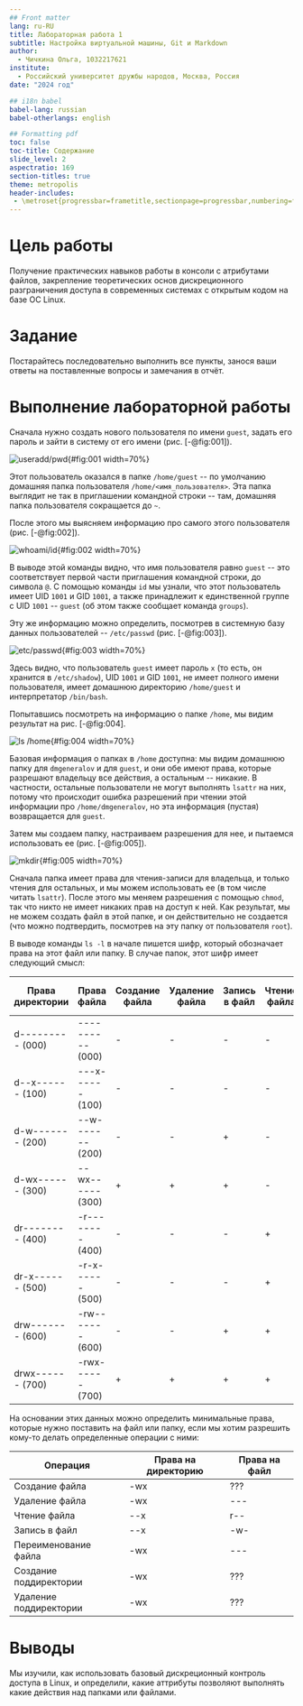 ```yaml
---
## Front matter
lang: ru-RU
title: Лабораторная работа 1
subtitle: Настройка виртуальной машины, Git и Markdown
author:
  - Чичкина Ольга, 1032217621
institute:
  - Российский университет дружбы народов, Москва, Россия
date: "2024 год"

## i18n babel
babel-lang: russian
babel-otherlangs: english

## Formatting pdf
toc: false
toc-title: Содержание
slide_level: 2
aspectratio: 169
section-titles: true
theme: metropolis
header-includes:
 - \metroset{progressbar=frametitle,sectionpage=progressbar,numbering=fraction}
---
```


# Цель работы

Получение практических навыков работы в консоли с атрибутами файлов, закрепление теоретических основ дискреционного разграничения доступа в современных системах с открытым кодом на базе ОС Linux.

# Задание

Постарайтесь последовательно выполнить все пункты, занося ваши ответы на поставленные вопросы и замечания в отчёт.

# Выполнение лабораторной работы

Сначала нужно создать нового пользователя по имени `guest`, задать его пароль и зайти в систему от его имени (рис. [-@fig:001]).

![useradd/pwd](image/1.png){#fig:001 width=70%}

Этот пользователь оказался в папке `/home/guest` -- по умолчанию домашняя папка пользователя `/home/<имя_пользователя>`. Эта папка выглядит не так в приглашении командной строки --
там, домашняя папка пользователя сокращается до `~`.

После этого мы выясняем информацию про самого этого пользователя (рис. [-@fig:002]).

![whoami/id](image/2.png){#fig:002 width=70%}

В выводе этой команды видно, что имя пользователя равно `guest` -- это соответствует первой части приглашения командной строки, до символа `@`.
С помощью команды `id` мы узнали, что этот пользователь имеет UID `1001` и GID `1001`, а также принадлежит к единственной группе с UID `1001` -- `guest` (об этом также сообщает команда `groups`).

Эту же информацию можно определить, посмотрев в системную базу данных пользователей -- `/etc/passwd` (рис. [-@fig:003]).

![etc/passwd](image/3.png){#fig:003 width=70%}

Здесь видно, что пользователь `guest` имеет пароль `x` (то есть, он хранится в `/etc/shadow`), UID `1001` и GID `1001`, не имеет полного имени пользователя, имеет домашнюю директорию `/home/guest` и интерпретатор `/bin/bash`.

Попытавшись посмотреть на информацию о папке `/home`, мы видим результат на рис. [-@fig:004].

![ls /home](image/4.png){#fig:004 width=70%}

Базовая информация о папках в `/home` доступна: мы видим домашнюю папку для `dmgeneralov` и для `guest`, и они обе имеют права, которые разрешают владельцу все действия, а остальным -- никакие.
В частности, остальные пользователи не могут выполнять `lsattr` на них, потому что происходит ошибка разрешений при чтении этой информации про `/home/dmgeneralov`, но эта информация (пустая) возвращается для `guest`.

Затем мы создаем папку, настраиваем разрешения для нее, и пытаемся использовать ее (рис. [-@fig:005]).

![mkdir](image/5.png){#fig:005 width=70%}

Сначала папка имеет права для чтения-записи для владельца, и только чтения для остальных, и мы можем использовать ее (в том числе читать `lsattr`). После этого мы меняем разрешения с помощью `chmod`, так что никто не имеет никаких прав на доступ к ней. Как результат, мы не можем создать файл в этой папке, и он действительно не создается (что можно подтвердить, посмотрев на эту папку от пользователя `root`).

В выводе команды `ls -l` в начале пишется шифр, который обозначает права на этот файл или папку. В случае папок, этот шифр имеет следующий смысл:

Права директории | Права файла | Создание файла | Удаление файла | Запись в файл | Чтение файла | Смена директории | Просмотр файлов в директории | Переименование файла | Смена атрибутов файла
---|---|---|---|---|---|---|---|---|---
d--------- (000) | ---------- (000) | - | - | - | - | - | - | - | -
d--x------ (100) | ---x------ (100) | - | - | - | - | + | - | - | +
d-w------- (200) | --w------- (200) | - | - | + | - | - | - | - | -
d-wx------ (300) | --wx------ (300) | + | + | + | - | + | - | + | +
dr-------- (400) | -r-------- (400) | - | - | - | + | - | - | - | -
dr-x------ (500) | -r-x------ (500) | - | - | - | + | + | + | - | -
drw------- (600) | -rw------- (600) | - | - | + | + | - | - | - | -
drwx------ (700) | -rwx------ (700) | + | + | + | + | + | + | + | +

На основании этих данных можно определить минимальные права, которые нужно поставить на файл или папку, если мы хотим разрешить кому-то делать определенные операции с ними:

Операция | Права на директорию | Права на файл
---|---|---
Создание файла         | -wx | ???
Удаление файла         | -wx | ---
Чтение файла           | --x | r--
Запись в файл          | --x | -w-
Переименование файла   | -wx | ---
Создание поддиректории | -wx | ???
Удаление поддиректории | -wx | ???

# Выводы

Мы изучили, как использовать базовый дискреционный контроль доступа в Linux,
и определили, какие аттрибуты позволяют выполнять какие действия над папками или файлами.

